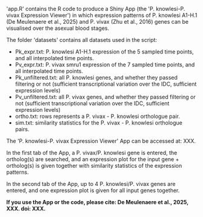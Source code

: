 'app.R' contains the R code to produce a Shiny App (the 'P. knowlesi-P. vivax Expression Viewer') in which expression patterns of P. knowlesi A1-H.1 (De Meulenaere et al., 2025) and P. vivax (Zhu et al., 2016) genes can be visualised over the asexual blood stages.

The folder 'datasets' contains all datasets used in the script:
- Pk_expr.txt: P. knowlesi A1-H.1 expression of the 5 sampled time points, and all interpolated time points.
- Pv_expr.txt: P. vivax smru1 expression of the 7 sampled time points, and all interpolated time points.
- Pk_unfiltered.txt: all P. knowlesi genes, and whether they passed filtering or not (sufficient transcriptional variation over the IDC, sufficient expression levels)
- Pv_unfiltered.txt: all P. vivax genes, and whether they passed filtering or not (sufficient transcriptional variation over the IDC, sufficient expression levels)
- ortho.txt: rows represents a P. vivax - P. knowlesi orthologue pair.
- sim.txt: similarity statistics for the P. vivax - P. knowlesi orthologue pairs.

The 'P. knowlesi-P. vivax Expression Viewer' App can be accessed at: XXX.

In the first tab of the App, a P. vivax/P. knowlesi gene is entered, the ortholog(s) are searched, and an expression plot for the input gene + ortholog(s) is given together with similarity statistics of the expression patterns.

In the second tab of the App, up to 4 P. knowlesi/P. vivax genes are entered, and one expression plot is given for all input genes together.

**If you use the App or the code, please cite: De Meulenaere et al., 2025, XXX. doi: XXX.**
